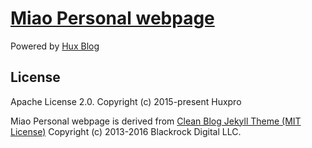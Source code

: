 [Miao Personal webpage](https://miaoli-psy.github.io/)
================================

Powered by [Hux Blog](https://huangxuan.me/)

License
-------

Apache License 2.0.
Copyright (c) 2015-present Huxpro

Miao Personal webpage is derived from [Clean Blog Jekyll Theme (MIT License)](https://github.com/BlackrockDigital/startbootstrap-clean-blog-jekyll/)
Copyright (c) 2013-2016 Blackrock Digital LLC.
